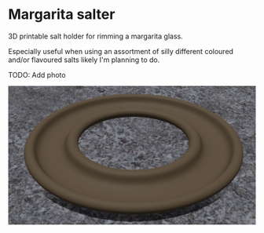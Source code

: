 # Margarita salter

3D printable salt holder for rimming a margarita glass.

Especially useful when using an assortment of silly different coloured and/or flavoured salts likely I'm planning to do.

TODO: Add photo

![Render](render.png)
